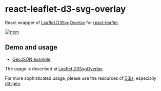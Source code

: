 # react-leaflet-d3-svg-overlay

React wrapper of [Leaflet.D3SvgOverlay](src/Leaflet.D3SvgOverlay/README.md) for [react-leaflet](https://react-leaflet.js.org/).

[![npm](https://img.shields.io/npm/v/react-leaflet-d3-svg-overlay)](https://www.npmjs.com/package/react-leaflet-d3-svg-overlay)

## Demo and usage

* [GeoJSON example](https://johannesloetzsch.github.io/react-leaflet-d3-svg-overlay/example/index.html)

The usage is described at [Leaflet.D3SvgOverlay](src/Leaflet.D3SvgOverlay/README.md).

For more sophisticated usage, please use the resources of [D3js](https://d3js.org/), especially [d3-geo](https://github.com/d3/d3-geo).
